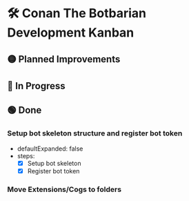 # 🛠️ Conan The Botbarian Development Kanban

## 🟡 Planned Improvements

## 🔴 In Progress

## 🟢 Done

### Setup bot skeleton structure and register bot token

  - defaultExpanded: false
  - steps:
      - [x] Setup bot skeleton
      - [x] Register bot token

### Move Extensions/Cogs to folders


